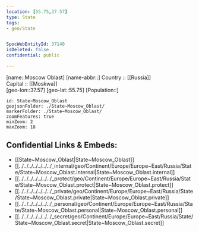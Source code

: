 ```yaml
---
location: [55.75,37.57] 
type: State
tags:
- geo/State


SpocWebEntityId: 37140
isDeleted: false
confidential: public

---
```

[name::Moscow Oblast] 
[name-abbr::] 
Country :: [[Russia]]  
Capital :: [[Moskwa]]  
[geo-lon::37.57] 
[geo-lat::55.75] 
[Population::] 



```leaflet
id: State~Moscow_Oblast
geojsonFolder: ./State~Moscow_Oblast/
markerFolder: ./State~Moscow_Oblast/
zoomFeatures: true 
minZoom: 2 
maxZoom: 18
```


## Confidential Links & Embeds: 
- [[State~Moscow_Oblast|State~Moscow_Oblast]]  
- [[../../../../../../../_internal/geo/Continent/Europe/Europe~East/Russia/State/State~Moscow_Oblast.internal|State~Moscow_Oblast.internal]] 
- [[../../../../../../../_protect/geo/Continent/Europe/Europe~East/Russia/State/State~Moscow_Oblast.protect|State~Moscow_Oblast.protect]] 
- [[../../../../../../../_private/geo/Continent/Europe/Europe~East/Russia/State/State~Moscow_Oblast.private|State~Moscow_Oblast.private]] 
- [[../../../../../../../_personal/geo/Continent/Europe/Europe~East/Russia/State/State~Moscow_Oblast.personal|State~Moscow_Oblast.personal]] 
- [[../../../../../../../_secret/geo/Continent/Europe/Europe~East/Russia/State/State~Moscow_Oblast.secret|State~Moscow_Oblast.secret]] 
